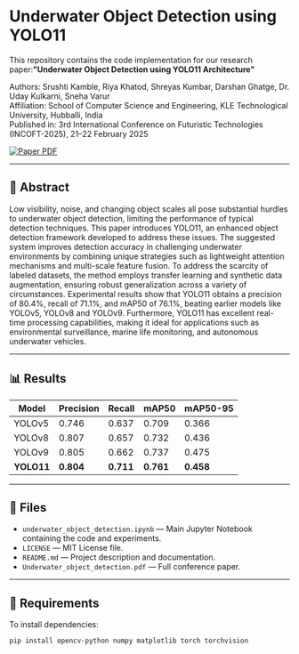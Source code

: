# Underwater Object Detection using YOLO11

This repository contains the code implementation for our research paper:**"Underwater Object Detection using YOLO11 Architecture"**

Authors: Srushti Kamble, Riya Khatod, Shreyas Kumbar, Darshan Ghatge, Dr. Uday Kulkarni, Sneha Varur  
Affiliation: School of Computer Science and Engineering, KLE Technological University, Hubballi, India  
Published in: 3rd International Conference on Futuristic Technologies (INCOFT-2025), 21–22 February 2025  

[![Paper PDF](https://img.shields.io/badge/Paper-PDF-red)](Underwater_object_detection.pdf)


---

## 📄 Abstract
Low visibility, noise, and changing object scales all pose substantial hurdles to underwater object detection, limiting the performance of typical detection techniques. This paper introduces YOLO11, an enhanced object detection framework developed to address these issues. The suggested system improves detection accuracy in challenging underwater environments by combining unique strategies such as lightweight attention mechanisms and multi-scale feature fusion. To address the scarcity of labeled datasets, the method employs transfer learning and synthetic data augmentation, ensuring robust generalization across a variety of circumstances. Experimental results show that YOLO11 obtains a precision of 80.4%, recall of 71.1%, and mAP50 of 76.1%, beating earlier models like YOLOv5, YOLOv8 and YOLOv9. Furthermore, YOLO11 has excellent real-time processing capabilities, making it ideal for applications such as environmental surveillance, marine life monitoring, and autonomous underwater vehicles.

---

## 📊 Results

| Model  | Precision | Recall | mAP50 | mAP50-95 |
|--------|-----------|--------|-------|----------|
| YOLOv5 | 0.746     | 0.637  | 0.709 | 0.366    |
| YOLOv8 | 0.807     | 0.657  | 0.732 | 0.436    |
| YOLOv9 | 0.805     | 0.662  | 0.737 | 0.475    |
| **YOLO11** | **0.804**     | **0.711**  | **0.761** | **0.458**    |

---

## 📂 Files
- `underwater_object_detection.ipynb` — Main Jupyter Notebook containing the code and experiments.
- `LICENSE` — MIT License file.
- `README.md` — Project description and documentation.
- `Underwater_object_detection.pdf` — Full conference paper.

---

## 🔧 Requirements
To install dependencies:
```bash
pip install opencv-python numpy matplotlib torch torchvision
